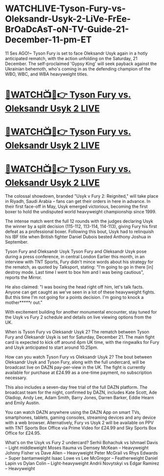 # WATCHLIVE-Tyson-Fury-vs-Oleksandr-Usyk-2-LiVe-FrEe-BrOaDcAsT-oN-TV-Guide-21-December-11-pm-ET
11 Ses AGO!~ Tyson Fury is set to face Oleksandr Usyk again in a hotly anticipated rematch, with the action unfolding on the Saturday, 21 December. The self-proclaimed 'Gypsy King' will seek payback against the Ukrainian behemoth, who's coming in as the defending champion of the WBO, WBC, and WBA heavyweight titles.

# [🔴WATCH📺📱👉 Tyson Fury vs. Oleksandr Usyk 2 LIVE](https://furyusyk.online)

# [🔴WATCH📺📱👉 Tyson Fury vs. Oleksandr Usyk 2 LIVE](https://furyusyk.online)

# [🔴WATCH📺📱👉 Tyson Fury vs. Oleksandr Usyk 2 LIVE](https://furyusyk.online)

The colossal showdown, branded "Usyk v Fury 2: Reignited," will take place in Riyadh, Saudi Arabia – fans can get their orders in here in advance. In their first face-off in May, Usyk emerged victorious, becoming the first boxer to hold the undisputed world heavyweight championship since 1999.

The intense match went the full 12 rounds with the judges declaring Usyk the winner by a split decision (115-112, 113-114, 114-113), giving Fury his first defeat as a professional boxer. Following this bout, Usyk had to relinquish his IBF title when British fighter Daniel Dubois bested Anthony Joshua in September.

Tyson Fury and Oleksandr Usyk
Tyson Fury and Oleksandr Usyk pose during a press conference, in central London
Earlier this month, in an interview with TNT Sports, Fury didn't mince words about his strategy for the rematch, as quoted by Talksport, stating: "I'm going to go in there [in] destroy mode. Last time I went to box him and I was being cautious", reports the Mirror.

He also claimed: "I was boxing the head right off him, let's talk facts. Anyone can get caught as we've seen in a lot of these heavyweight fights. But this time I'm not going for a points decision. I'm going to knock a mother*****r out."

With excitement building for another monumental encounter, stay tuned for the Usyk vs Fury 2 schedule and details on live viewing options from the UK.

When is Tyson Fury vs Oleksandr Usyk 2?
The rematch between Tyson Fury and Oleksandr Usyk is set for Saturday, December 21. The main fight card is expected to kick off around 4pm UK time, with the ringwalks for Fury and Usyk anticipated to start around 10.25pm.

How can you watch Tyson Fury vs Oleksandr Usyk 2?
The bout between Oleksandr Usyk and Tyson Fury, along with the full undercard, will be broadcast live on DAZN pay-per-view in the UK. The fight is currently available for purchase at £24.99 as a one-time payment, no subscription necessary.

This also includes a seven-day free trial of the full DAZN platform. The broadcast team for the night, confirmed by DAZN, includes Kate Scott, Ade Oladiop, Andy Lee, Adam Smith, Barry Jones, Darren Barker, Eddie Hearn and Emily Austin.

You can watch DAZN anywhere using the DAZN App on smart TVs, smartphones, tablets, gaming consoles, streaming devices and any device with a web browser. Alternatively, Fury vs Usyk 2 will be available on PPV with TNT Sports Box Office via Prime Video for £24.99 and Sky Sports Box Office for £24.95.

What's on the Usyk vs Fury 2 undercard?
Serhii Bohachuk vs Ishmael Davis – Light middleweight
Moses Itauma vs Demsey McKean – Heavyweight
Johnny Fisher vs Dave Allen – Heavyweight
Peter McGrail vs Rhys Edwards – Super bantamweight
Isaac Lowe vs Lee McGregor – Featherweight
Daniel Lapin vs Dylan Colin – Light-heavyweight
Andrii Novytskyi vs Edgar Ramirez – Heavyweight
